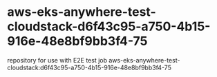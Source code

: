 # aws-eks-anywhere-test-cloudstack-d6f43c95-a750-4b15-916e-48e8bf9bb3f4-75
repository for use with E2E test job aws-eks-anywhere-test-cloudstack:d6f43c95-a750-4b15-916e-48e8bf9bb3f4-75

